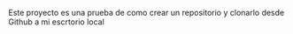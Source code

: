 Este proyecto es una prueba de como crear un repositorio y clonarlo desde Github a mi escrtorio local


